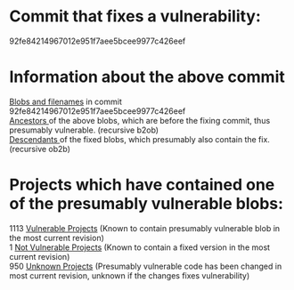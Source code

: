 # Commit that fixes a vulnerability:
92fe84214967012e951f7aee5bcee9977c426eef

# Information about the above commit
<a href=blobs.md>Blobs and filenames</a> in commit 92fe84214967012e951f7aee5bcee9977c426eef  
<a href=bad_blobs>Ancestors </a> of the above blobs, which are before the fixing commit, thus presumably vulnerable. (recursive b2ob)  
<a href=good_blobs>Descendants </a> of the fixed blobs, which presumably also contain the fix. (recursive ob2b)  

# Projects which have contained one of the presumably vulnerable blobs:
1113 <a href=vulnerable.md>Vulnerable Projects</a> (Known to contain presumably vulnerable blob in the most current revision)  
1 <a href=not-vulnerable.md>Not Vulnerable Projects</a> (Known to contain a fixed version in the most current revision)  
950 <a href=unknown.md>Unknown Projects</a> (Presumably vulnerable code has been changed in most current revision, unknown if the changes fixes vulnerability)  

